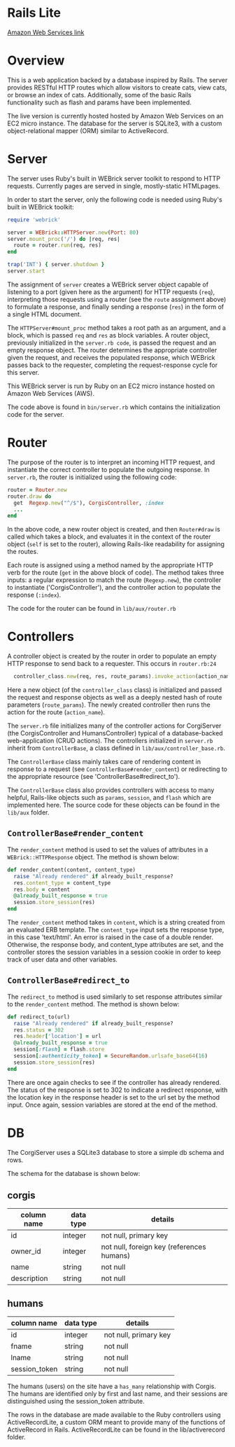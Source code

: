 # Rails Lite
[Amazon Web Services link][heroku]

[heroku]: https://corgiserver.site

# Overview
This is a web application backed by a database inspired by Rails. The server provides RESTful HTTP routes which allow visitors to create cats, view cats, or browse an index of cats. Additionally, some of the basic Rails functionality such as flash and params have been implemented.

The live version is currently hosted hosted by Amazon Web Services on an EC2 micro instance. The database for the server is SQLite3, with a custom object-relational mapper (ORM) similar to ActiveRecord.

# Server
The server uses Ruby's built in WEBrick server toolkit to respond to HTTP requests. Currently pages are served in single, mostly-static HTMLpages.

In order to start the server, only the following code is needed using Ruby's built in WEBrick toolkit:

```ruby
require 'webrick'

server = WEBrick::HTTPServer.new(Port: 80)
server.mount_proc('/') do |req, res|
  route = router.run(req, res)
end

trap('INT') { server.shutdown }
server.start
```

The assignment of `server` creates a WEBrick server object capable of listening to a port (given here as the argument) for HTTP requests (`req`), interpreting those requests using a router (see the `route` assignment above) to formulate a response, and finally sending a response (`res`) in the form of a single HTML document.

The `HTTPServer#mount_proc` method takes a root path as an argument, and a block, which is passed `req` and `res` as block variables. A router object, previously initialized in the `server.rb code`, is passed the request and an empty response object. The router determines the appropriate controller given the request, and receives the populated response, which WEBrick passes back to the requester, completing the request-response cycle for this server.

This WEBrick server is run by Ruby on an EC2 micro instance hosted on Amazon Web Services (AWS).

The code above is found in `bin/server.rb` which contains the initialization code for the server.

# Router
The purpose of the router is to interpret an incoming HTTP request, and instantiate the correct controller to populate the outgoing response. In `server.rb`, the router is initialized using the following code:

```ruby
router = Router.new
router.draw do
  get  Regexp.new("^/$"), CorgisController, :index
  ...
end
```

In the above code, a new router object is created, and then `Router#draw` is called which takes a block, and evaluates it in the context of the router object (`self` is set to the router), allowing Rails-like readability for assigning the routes.

Each route is assigned using a method named by the appropriate HTTP verb for the route (`get` in the above block of code). The method takes three inputs: a regular expression to match the route (`Regexp.new`), the controller to instantiate ('CorgisController'), and the controller action to populate the response (`:index`).

The code for the router can be found in `lib/aux/router.rb`

# Controllers
A controller object is created by the router in order to populate an empty HTTP response to send back to a requester. This occurs in `router.rb:24`

```ruby
  controller_class.new(req, res, route_params).invoke_action(action_name)
```

Here a new object (of the `controller_class` class) is initialized and passed the request and response objects as well as a deeply nested hash of route parameters (`route_params`). The newly created controller then runs the action for the route (`action_name`).

The `server.rb` file initializes many of the controller actions for CorgiServer (the CorgisController and HumansController) typical of a database-backed web-application (CRUD actions). The controllers initialized in `server.rb` inherit from `ControllerBase`, a class defined in `lib/aux/controller_base.rb`.

The `ControllerBase` class mainly takes care of rendering content in response to a request (see `ControllerBase#render_content`) or redirecting to the appropriate resource (see 'ControllerBase#redirect_to').

The `ControllerBase` class also provides controllers with access to many helpful, Rails-like objects such as `params`, `session`, and `flash` which are implemented here. The source code for these objects can be found in the `lib/aux` folder.

## `ControllerBase#render_content`
The `render_content` method is used to set the values of attributes in a `WEBrick::HTTPResponse` object. The method is shown below:

```ruby
def render_content(content, content_type)
  raise "Already rendered" if already_built_response?
  res.content_type = content_type
  res.body = content
  @already_built_response = true
  session.store_session(res)
end
```

The `render_content` method takes in `content`, which is a string created from an evaluated ERB template. The `content_type` input sets the response type, in this case 'text/html'. An error is raised in the case of a double render. Otherwise, the response body, and content_type attributes are set, and the controller stores the session variables in a session cookie in order to keep track of user data and other variables.

## `ControllerBase#redirect_to`
The `redirect_to` method is used similarly to set response attributes similar to the `render_content` method. The method is shown below:

```ruby
def redirect_to(url)
  raise "Already rendered" if already_built_response?
  res.status = 302
  res.header['location'] = url
  @already_built_response = true
  session[:flash] = flash.store
  session[:authenticity_token] = SecureRandom.urlsafe_base64(16)
  session.store_session(res)
end
```

There are once again checks to see if the controller has already rendered. The status of the response is set to 302 to indicate a redirect response, with the location key in the response header is set to the url set by the method input. Once again, session variables are stored at the end of the method.

# DB
The CorgiServer uses a SQLite3 database to store a simple db schema and rows.

The schema for the database is shown below:

## corgis
column name | data type | details
------------|-----------|-----------------------
id          | integer   | not null, primary key
owner_id    | integer   | not null, foreign key (references humans)
name        | string    | not null
description | string    | not null

## humans
column name | data type | details
------------|-----------|-----------------------
id           | integer   | not null, primary key
fname        | string    | not null
lname        | string    | not null
session_token| string    | not null

The humans (users) on the site have a `has_many` relationship with Corgis. The humans are identified only by first and last name, and their sessions are distinguished using the session_token attribute.

The rows in the database are made available to the Ruby controllers using ActiveRecordLite, a custom ORM meant to provide many of the functions of ActiveRecord in Rails. ActiveRecordLite can be found in the lib/activerecord folder.
